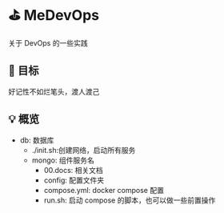 # ⛳️ MeDevOps

关于 DevOps 的一些实践

## 🎯 目标

好记性不如烂笔头，渡人渡己

## 💡 概览

- db: 数据库
  - ./init.sh:创建网络，启动所有服务
  - mongo: 组件服务名
    - 00.docs: 相关文档
    - config: 配置文件夹
    - compose.yml: docker compose 配置
    - run.sh: 启动 compose 的脚本，也可以做一些前置操作
